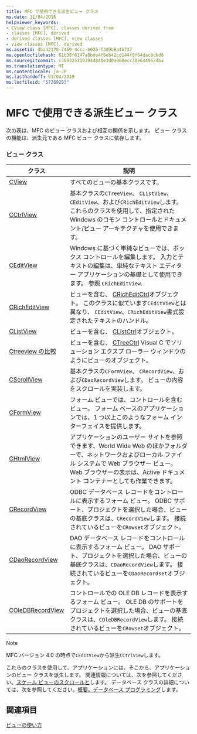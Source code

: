 ```yaml
---
title: MFC で使用できる派生ビュー クラス
ms.date: 11/04/2016
helpviewer_keywords:
- CView class [MFC], classes derived from
- classes [MFC], derived
- derived classes [MFC], view classes
- view classes [MFC], derived
ms.assetid: dba42178-7459-4ccc-b025-f3d9b8a4b737
ms.openlocfilehash: 61b38f6147a8bde4f6eb42cd144f9f64dac8dbd8
ms.sourcegitcommit: c3093251193944840e3d0a068ecc30e6449624ba
ms.translationtype: MT
ms.contentlocale: ja-JP
ms.lasthandoff: 03/04/2019
ms.locfileid: "57269293"
---
```

# <a name="derived-view-classes-available-in-mfc"></a>MFC で使用できる派生ビュー クラス

次の表は、MFC のビュー クラスおよび相互の関係を示します。 ビュー クラスの機能は、派生元である MFC ビュー クラスに依存します。

### <a name="view-classes"></a>ビュー クラス

|クラス|説明|
|-----------|-----------------|
|[CView](../mfc/reference/cview-class.md)|すべてのビューの基本クラスです。|
|[CCtrlView](../mfc/reference/cctrlview-class.md)|基本クラスの`CTreeView`、 `CListView`、 `CEditView`、および`CRichEditView`します。 これらのクラスを使用して、指定された Windows のコモン コントロールとドキュメント/ビュー アーキテクチャを使用できます。|
|[CEditView](../mfc/reference/ceditview-class.md)|Windows に基づく単純なビューでは、ボックス コントロールを編集します。 入力とテキストの編集は、単純なテキスト エディター アプリケーションの基礎として使用できます。 参照 `CRichEditView`.|
|[CRichEditView](../mfc/reference/cricheditview-class.md)|ビューを含む、 [CRichEditCtrl](../mfc/reference/cricheditctrl-class.md)オブジェクト。 このクラスに似ています`CEditView`とは異なり、 `CEditView`、`CRichEditView`書式設定されたテキストのハンドル。|
|[CListView](../mfc/reference/clistview-class.md)|ビューを含む、 [CListCtrl](../mfc/reference/clistctrl-class.md)オブジェクト。|
|[Ctreeview の比較](../mfc/reference/ctreeview-class.md)|ビューを含む、 [CTreeCtrl](../mfc/reference/ctreectrl-class.md) Visual C でソリューション エクスプ ローラー ウィンドウのようにビューのオブジェクト。|
|[CScrollView](../mfc/reference/cscrollview-class.md)|基本クラスの`CFormView`、 `CRecordView`、および`CDaoRecordView`します。 ビューの内容をスクロールを実装します。|
|[CFormView](../mfc/reference/cformview-class.md)|フォーム ビューでは、コントロールを含むビュー。 フォーム ベースのアプリケーションでは、1 つ以上このようなフォーム インターフェイスを提供します。|
|[CHtmlView](../mfc/reference/chtmlview-class.md)|アプリケーションのユーザー サイトを参照できます、World Wide Web のほかフォルダーで、ネットワークおよびローカル ファイル システムで Web ブラウザー ビュー。 Web ブラウザーの表示は、Active ドキュメント コンテナーとしても作業できます。|
|[CRecordView](../mfc/reference/crecordview-class.md)|ODBC データベース レコードをコントロールに表示するフォーム ビュー。 ODBC サポート、プロジェクトを選択した場合、ビューの基底クラスは、`CRecordView`します。 接続されているビューを`CRowset`オブジェクト。|
|[CDaoRecordView](../mfc/reference/cdaorecordview-class.md)|DAO データベース レコードをコントロールに表示するフォーム ビュー。 DAO サポート、プロジェクトを選択した場合、ビューの基底クラスは、`CDaoRecordView`します。 接続されているビューを`CDaoRecordset`オブジェクト。|
|[COleDBRecordView](../mfc/reference/coledbrecordview-class.md)|コントロールでの OLE DB レコードを表示するフォーム ビュー。 OLE DB のサポートをプロジェクトを選択した場合、ビューの基底クラスは、`COleDBRecordView`します。 接続されているビューを`CRowset`オブジェクト。|

> [!NOTE]
>  MFC バージョン 4.0 の時点で`CEditView`から派生`CCtrlView`します。

これらのクラスを使用して、アプリケーションには、そこから、アプリケーションのビュー クラスを派生します。 関連情報については、次を参照してください。[スケール ビューのスクロールと](../mfc/scrolling-and-scaling-views.md)します。 データベース クラスの詳細については、次を参照してください。[概要。データベース プログラミング](../data/data-access-programming-mfc-atl.md)します。

## <a name="see-also"></a>関連項目

[ビューの使い方](../mfc/using-views.md)
